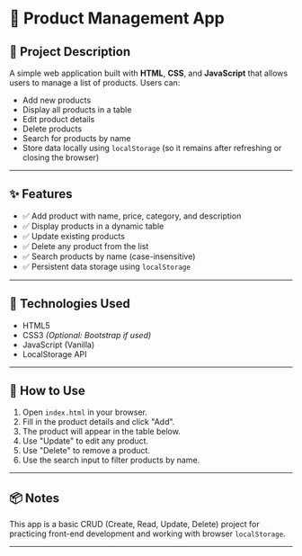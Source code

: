 # 🛒 Product Management App

## 📄 Project Description

A simple web application built with **HTML**, **CSS**, and **JavaScript** that allows users to manage a list of products. Users can:

- Add new products
- Display all products in a table
- Edit product details
- Delete products
- Search for products by name
- Store data locally using `localStorage` (so it remains after refreshing or closing the browser)

---

## ✨ Features

- ✅ Add product with name, price, category, and description
- ✅ Display products in a dynamic table
- ✅ Update existing products
- ✅ Delete any product from the list
- ✅ Search products by name (case-insensitive)
- ✅ Persistent data storage using `localStorage`

---

## 🔧 Technologies Used

- HTML5
- CSS3 *(Optional: Bootstrap if used)*
- JavaScript (Vanilla)
- LocalStorage API

---

## 🚀 How to Use

1. Open `index.html` in your browser.
2. Fill in the product details and click "Add".
3. The product will appear in the table below.
4. Use "Update" to edit any product.
5. Use "Delete" to remove a product.
6. Use the search input to filter products by name.

---



## 📦 Notes

This app is a basic CRUD (Create, Read, Update, Delete) project for practicing front-end development and working with browser `localStorage`.

---

